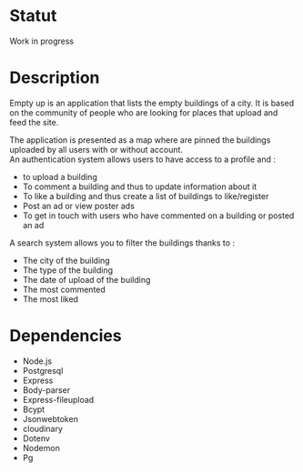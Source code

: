 # Statut 
Work in progress 

# Description 
Empty up is an application that lists the empty buildings of a city. It is based on the community of people who are looking for places that upload and feed the site.  

The application is presented as a map where are pinned the buildings uploaded by all users with or without account.   
An authentication system allows users to have access to a profile and :
- to upload a building
- To comment a building and thus to update information about it
- To like a building and thus create a list of buildings to like/register
- Post an ad or view poster ads
- To get in touch with users who have commented on a building or posted an ad 

A search system allows you to filter the buildings thanks to : 
- The city of the building
- The type of the building
- The date of upload of the building 
- The most commented
- The most liked 

# Dependencies

- Node.js
- Postgresql
- Express
- Body-parser
- Express-fileupload
- Bcypt
- Jsonwebtoken
- cloudinary
- Dotenv
- Nodemon
- Pg
